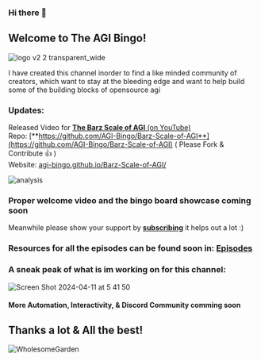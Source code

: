 ### Hi there 👋 
## Welcome to The AGI Bingo!
![logo v2 2 transparent_wide](https://github.com/AGI-Bingo/AGI-Bingo/assets/166622233/155c014d-f0ca-42b1-9f8a-6fce06f1af07)

I have created this channel inorder to find a like minded community of creators,
which want to stay at the bleeding edge
and want to help build some of the building blocks of opensource agi

### Updates:
Released Video for [**The Barz Scale of AGI** (on YouTube)](https://youtu.be/yVBuBPbi0ds) <br>
Repo: [**https://github.com/AGI-Bingo/Barz-Scale-of-AGI**](https://github.com/AGI-Bingo/Barz-Scale-of-AGI) ( Please Fork & Contribute 👍 )<br>
Website: [agi-bingo.github.io/Barz-Scale-of-AGI/](agi-bingo.github.io/Barz-Scale-of-AGI/)

![analysis](https://github.com/AGI-Bingo/AGI-Bingo/assets/166622233/e74a74c9-1e64-439b-8861-c50640f714f1)


### Proper welcome video and the bingo board showcase coming soon
Meanwhile please show your support by [**subscribing**](https://youtube.com/@AGi-Bingo?sub_confirmation=1) it helps out a lot :)

### Resources for all the episodes can be found soon in: [Episodes](https://github.com/AGI-Bingo/Episodes)

### A sneak peak of what is im working on for this channel:
![Screen Shot 2024-04-11 at 5 41 50](https://github.com/AGI-Bingo/AGI-Bingo/assets/166622233/cfca3e16-ebc9-48a0-9a19-e617d42950c2)


#### More Automation, Interactivity, & Discord Community comming soon

## Thanks a lot & All the best!


![WholesomeGarden](https://github.com/AGI-Bingo/AGI-Bingo/assets/166622233/7a4834eb-e7de-4c56-8fea-c8ac94da93d2)


<!--
**AGI-Bingo/AGI-Bingo** is a ✨ _special_ ✨ repository because its `README.md` (this file) appears on your GitHub profile.

Here are some ideas to get you started:

- 🔭 I’m currently working on ...
- 🌱 I’m currently learning ...
- 👯 I’m looking to collaborate on ...
- 🤔 I’m looking for help with ...
- 💬 Ask me about ...
- 📫 How to reach me: ...
- 😄 Pronouns: ...
- ⚡ Fun fact: ...
-->
